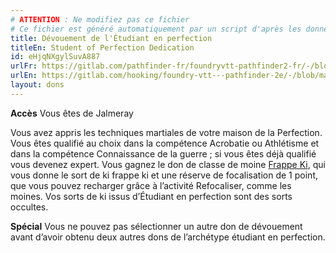 ```yaml
---
# ATTENTION : Ne modifiez pas ce fichier
# Ce fichier est généré automatiquement par un script d'après les données du module Foundry VTT officiel et de sa traduction
title: Dévouement de l'Étudiant en perfection
titleEn: Student of Perfection Dedication
id: eHjqNXgylSuvA887
urlFr: https://gitlab.com/pathfinder-fr/foundryvtt-pathfinder2-fr/-/blob/master/data/feats/eHjqNXgylSuvA887.htm
urlEn: https://gitlab.com/hooking/foundry-vtt---pathfinder-2e/-/blob/master/packs/data/feats.db/student-of-perfection-dedication.json
layout: dons
---
```

**Accès** Vous êtes de Jalmeray

Vous avez appris les techniques martiales de votre maison de la Perfection. Vous êtes qualifié au choix dans la compétence Acrobatie ou Athlétisme et dans la compétence Connaissance de la guerre ; si vous êtes déjà qualifié vous devenez expert. Vous gagnez le don de classe de moine [Frappe Ki](frappe-ki.html), qui vous donne le sort de ki frappe ki et une réserve de focalisation de 1 point, que vous pouvez recharger grâce à l’activité Refocaliser, comme les moines. Vos sorts de ki issus d’Étudiant en perfection sont des sorts occultes.

**Spécial** Vous ne pouvez pas sélectionner un autre don de dévouement avant d’avoir obtenu deux autres dons de l’archétype étudiant en perfection.
